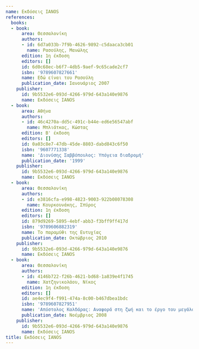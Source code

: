 ```yaml
---
name: Εκδόσεις IANOS
references:
  books:
  - book:
      area: Θεσσαλονίκη
      authors:
      - id: 6d7a033b-7f9b-4626-9892-c5daaca3cb01
        name: Ρασούλης, Μανώλης
      edition: 1η έκδοση
      editors: []
      id: 6d0c68ec-b6f7-4db5-9aef-9c65cade2cf7
      isbn: '9789607827661'
      name: Εδώ είναι του Ρασούλη
      publication_date: Ιανουάριος 2007
    publisher:
      id: 9b5532e6-093d-4266-979d-643a140e9876
      name: Εκδόσεις IANOS
  - book:
      area: Αθήνα
      authors:
      - id: 46c4270a-dd5c-491c-b44e-ed6e56547abf
        name: Μπλιάτκας, Κώστας
      edition: Β' έκδοση
      editors: []
      id: 0a03c8e7-47db-45de-8803-dabd843c6f50
      isbn: '9607771338'
      name: 'Διονύσης Σαββόπουλος: Υπόγεια διαδρομή'
      publication_date: '1999'
    publisher:
      id: 9b5532e6-093d-4266-979d-643a140e9876
      name: Εκδόσεις IANOS
  - book:
      area: Θεσσαλονίκη
      authors:
      - id: e3816cfa-e998-4823-9003-922b08078308
        name: Κουρκουνάκης, Σπύρος
      edition: 1η έκδοση
      editors: []
      id: 879d9269-5895-4ebf-abb3-f3bff9ff417d
      isbn: '9789606882319'
      name: Το παραμύθι της Ευτυχίας
      publication_date: Οκτώβριος 2010
    publisher:
      id: 9b5532e6-093d-4266-979d-643a140e9876
      name: Εκδόσεις IANOS
  - book:
      area: Θεσσαλονίκη
      authors:
      - id: 4146b722-f26b-4621-bd68-1a839e4f1745
        name: Χατζηνικολάου, Νίκος
      edition: 1η έκδοση
      editors: []
      id: ae4ec9f4-f991-474a-8c00-b467dbea1bdc
      isbn: '9789607827951'
      name: 'Απόστολος Καλδάρας: Αναφορά στη ζωή και το έργο του μεγάλου δημιουργού'
      publication_date: Νοέμβριος 2008
    publisher:
      id: 9b5532e6-093d-4266-979d-643a140e9876
      name: Εκδόσεις IANOS
title: Εκδόσεις IANOS
---
```


